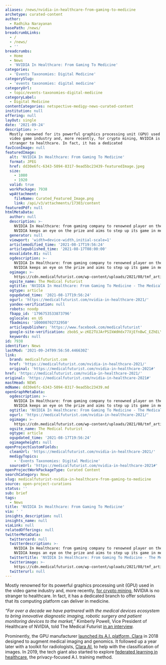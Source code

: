 ```yaml
---
aliases: /news/nvidia-in-healthcare-from-gaming-to-medicine
archetype: curated-content
author:
  - Radhika Narayanan
basePath: /news/
breadcrumbLinks:
  - /
  - /news/
  - ''
breadcrumbs:
  - Home
  - News
  - 'NVIDIA In Healthcare: From Gaming To Medicine'
categories:
  - 'Events Taxonomies: Digital Medicine'
categorySlug:
  - 'events taxonomies: digital medicine'
categoryUrl:
  - topic/events-taxonomies-digital-medicine
categoryLabel:
  - Digital Medicine
contentCategories: netspective-medigy-news-curated-content
institution: null
offering: null
layOut: single
date: '2021-09-24'
description: >-
  Mostly renowned for its powerful graphics processing unit (GPU) used in the
  video game industry and, more recently, for crypto mining, NVIDIA is no
  stranger to healthcare. In fact, it has a dedicated 
favIconImage: null
featuredImage:
  alt: 'NVIDIA In Healthcare: From Gaming To Medicine'
  format: JPEG
  href: dd30e6fc-6343-5094-8317-9ead5bc23439-featuredImage.jpeg
  size:
    - 1080
    - 1920
  valid: true
  workPackage: 7938
  wpAttachment:
    fileName: Curated_Featured_Image.png
    link: /api/v3/attachments/17303/content
featuredPdf: null
htmlMetaData:
  author: null
  description: >-
    NVIDIA In Healthcare: from gaming company to renowned player on the field,
    NVIDIA keeps an eye on the prize and aims to step up its game in medicine.
  generator: null
  viewport: 'width=device-width,initial-scale=1'
  articlemodified_time: '2021-08-17T19:56:24'
  articlepublished_time: '2021-08-17T08:00:00'
  msvalidate.01: null
  ogdescription: >-
    NVIDIA In Healthcare: from gaming company to renowned player on the field,
    NVIDIA keeps an eye on the prize and aims to step up its game in medicine.
  ogimage: >-
    https://cdn.medicalfuturist.com/wp-content/uploads/2021/08/tmf_article_285-01.png
  ogsite_name: The Medical Futurist
  ogtitle: 'NVIDIA In Healthcare: From Gaming To Medicine - The Medical Futurist'
  ogtype: article
  ogupdated_time: '2021-08-17T19:56:24'
  ogurl: 'https://medicalfuturist.com/nvidia-in-healthcare-2021/'
  yandex-verification: null
  robots: noodp
  fbapp_id: '1796753533873796'
  oglocale: en_US
  fbadmins: '100000702732950'
  articlepublisher: 'https://www.facebook.com/medicalfuturist'
  google-site-verification: zbobS_w-zKE2TUJArPSIkWdHdx77XjEfnBwC_EZhELY
  keywords: null
id: 7938
identifier: News
lastMod: '2021-09-24T09:56:50.446630Z'
link:
  brand: medicalfuturist.com
  href: 'https://medicalfuturist.com/nvidia-in-healthcare-2021/'
  original: 'https://medicalfuturist.com/nvidia-in-healthcare-2021#'
href: 'https://medicalfuturist.com/nvidia-in-healthcare-2021/'
original: 'https://medicalfuturist.com/nvidia-in-healthcare-2021#'
mastHead: NEWS
mdName: dd30e6fc-6343-5094-8317-9ead5bc23439.md
openGraphMetaData:
  ogdescription: >-
    NVIDIA In Healthcare: from gaming company to renowned player on the field,
    NVIDIA keeps an eye on the prize and aims to step up its game in medicine.
  ogtitle: 'NVIDIA In Healthcare: From Gaming To Medicine - The Medical Futurist'
  ogurl: 'https://medicalfuturist.com/nvidia-in-healthcare-2021/'
  ogimage: >-
    https://cdn.medicalfuturist.com/wp-content/uploads/2021/08/tmf_article_285-01.png
  ogsite_name: The Medical Futurist
  ogtype: article
  ogupdated_time: '2021-08-17T19:56:24'
  ogimageheight: null
openProjectCustomFields:
  cleanUrl: 'https://medicalfuturist.com/nvidia-in-healthcare-2021/'
  medigyTopics:
    - 'Events Taxonomies: Digital Medicine'
  sourceUrl: 'https://medicalfuturist.com/nvidia-in-healthcare-2021#'
openProjectWorkPackageType: Curated Content
searchCategory: News
slug: medicalfuturist-nvidia-in-healthcare-from-gaming-to-medicine
source: open-project-curations
status: ''
sub: brief
tags:
  - News
title: 'NVIDIA In Healthcare: From Gaming To Medicine'
via: ' '
insights_description: null
insights_name: null
viaLink: null
relatedOfferings: null
twitterMetaData:
  twittercard: null
  twitterdescription: >-
    NVIDIA In Healthcare: from gaming company to renowned player on the field,
    NVIDIA keeps an eye on the prize and aims to step up its game in medicine.
  twittertitle: 'NVIDIA In Healthcare: From Gaming To Medicine - The Medical Futurist'
  twitterimage: >-
    https://cdn.medicalfuturist.com/wp-content/uploads/2021/08/tmf_article_285-01.png
  twitterurl: null
---
```

<p>Mostly renowned for its powerful graphics processing unit (GPU) used in the video game industry and, more recently, <a href="https://www.bloomberg.com/news/articles/2021-06-22/nvidia-hedges-against-crypto-hangover-with-chips-just-for-miners">for crypto mining</a>, NVIDIA is no stranger to healthcare. In fact, it has a dedicated branch to offer solutions that its computing platform can deliver in medicine.&nbsp;</p><p><i>“For over a decade we have partnered with the medical devices ecosystem to bring innovative diagnostic imaging, robotic surgery and patient monitoring devices to the market,”</i> Kimberly Powell, Vice President of Healthcare of NVIDIA, told The Medical Futurist <a href="https://www.patreon.com/posts/chat-with-vice-i-35985895">in an interview</a>.</p><p>Prominently, the GPU manufacturer <a href="https://www.mobihealthnews.com/content/nvidia-looks-ai-future-medical-imaging-technologies">launched its A.I. platform, Clara</a> in 2018 designed to augment medical imaging and genomics. It followed up a year later with a toolkit for radiologists, <a href="https://www.mobihealthnews.com/content/nvidia-launches-ai-toolkit-radiologists-clara-ai">Clara AI</a>, to help with the classification of images. In 2019, the tech giant also started to explore <a href="https://medicalfuturist.com/federated-learning-can-protect-patients-data-in-hospitals/">federated learning in healthcare</a>, the privacy-focused A.I. training method.&nbsp;</p>